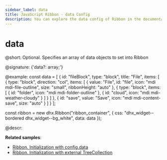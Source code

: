 ```yaml
---
sidebar_label: data
title: JavaScript Ribbon - data Config 
description: You can explore the data config of Ribbon in the documentation of the DHTMLX JavaScript UI library. Browse developer guides and API reference, try out code examples and live demos, and download a free 30-day evaluation version of DHTMLX Suite.
---
```


# data

@short: Optional. Specifies an array of data objects to set into Ribbon

@signature: {'data?: array;'}

@example:
const data = [
    {
        id: "fileBlock",
        type: "block",
        title: "File",
        items: [
            {
                type: "block",
                direction: "col",
                items: [
                    {
                        value: "File",
                        id: "file",
                        icon: "mdi mdi-file-outline",
                        size: "small",
                        ribbonHeight: "auto"
                    },
                    {
                        type: "block",
                        items: [
                            { id: "folder", icon: "mdi mdi-folder-outline" },
                            { id: "cloud", icon: "mdi mdi-weather-cloudy" }
                        ]
                    }
                ]
            },
            {
                id: "save",
                value: "Save",
                icon: "mdi mdi-content-save",
                size: "auto"
            }
        ]
    }
];

const ribbon = new dhx.Ribbon("ribbon_container", {
    css: "dhx_widget--bordered dhx_widget--bg_white", 
    data: data
});

@descr:

**Related samples**:
- [Ribbon. Initialization with config.data](https://snippet.dhtmlx.com/lek4v9m7)
- [Ribbon. Initialization with external TreeCollection](https://snippet.dhtmlx.com/aue48f5f)

[comment]: # (@related: ribbon/data_loading.md)
